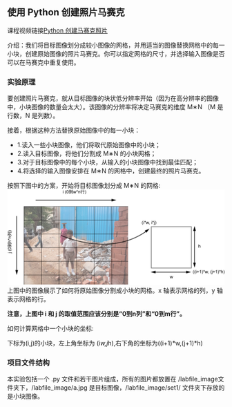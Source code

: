 ## 使用 Python 创建照片马赛克

课程视频链接[Python 创建马赛克照片](https://www.lanqiao.cn/courses/1041)

介绍：我们将目标图像划分成较小图像的网格，并用适当的图像替换网格中的每一小块，创建原始图像的照片马赛克。你可以指定网格的尺寸，并选择输入图像是否可以在马赛克中重复使用。

### 实验原理

要创建照片马赛克，就从目标图像的块状低分辨率开始（因为在高分辨率的图像中，小块图像的数量会太大）。该图像的分辨率将决定马赛克的维度 M∗N
（M 是行数，N 是列数）。

接着，根据这种方法替换原始图像中的每一小块：
* 1.读入一些小块图像，他们将取代原始图像中的小块；
* 2.读入目标图像，将他们分割成 M∗N 的小块网格；
* 3.对于目标图像中的每个小块，从输入的小块图像中找到最佳匹配；
* 4.将选择的输入图像安排在 M∗N 的网格中，创建最终的照片马赛克。

按照下图中的方案，开始将目标图像划分成 M∗N 的网格:
![image](../labfile_image/mn.png)
上图中的图像展示了如何将原始图像分割成小块的网格。x 轴表示网格的列，y 轴表示网格的行。

**注意，上图中 i 和 j 的取值范围应该分别是“0到n列”和“0到m行”。**

如何计算网格中一个小块的坐标:

下标为(i,j)的小块，左上角坐标为
(i*w,j*h),右下角的坐标为((i+1)*w,(j+1)*h)

### 项目文件结构
本实验包括一个 .py 文件和若干图片组成，所有的图片都放置在 /labfile_image文件夹下，/labfile_image/a.jpg 是目标图像，/labfile_image/set1/ 文件夹下存放的是小块图像。